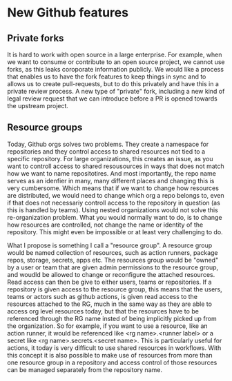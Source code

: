 # New Github features

## Private forks

It is hard to work with open source in a large enterprise. For example, when we want to consume or contribute to an open source project, we cannot use forks, as this leaks coroporate information publicly. We would like a process that enables us to have the fork features to keep things  in sync and to allows us to create pull-requests, but to do this privately and have this in a private review process.
A new type of "private" fork, including a new kind of legal review request that we can introduce before a PR is opened towards the upstream project.

## Resource groups

Today, Github orgs solves two problems. They create a namespace for repositories and they control access to shared resources not tied to a specific repository. For large organizations, this creates an issue, as you want to controll access to shared resousources in ways that does not match how we want to name repositotires. And most importantly, the repo name serves as an idenfier in many, many different places and changing this is very cumbersome. Which means that if we want to change how resources are distributed, we would need to change which org a repo belongs to, even if that does not necessariy controll access to the repository in question (as this is handled by teams). Using nested organizations would not solve this re-organization problem. What you would normally want to do, is to change how resources are controlled, not change the name or identity of the repository. This might even be impossible or at least very challenging to do.

What I propose is something I call a "resource group". A resource group would be named collection of resources, such as action runners, package repos, storage, secrets, apps etc. The resources group would be "owned" by a user or team that are given admin permissions to the resource group, and woudld be allowed to change or reconfigure the attached resources. Read access can then be give to either users, teams or repositories. If a repository is given access to the resource group, this means that the users, teams or actors such as github actions, is given read access to the resources attached to the RG, much in the same way as they are able to access org level resources today, but that the resources have to be referenced through the RG name insted of being implicitly picked up from the organization. So for example, if you want to use a resource, like an action runner, it would be referenced like \<rg name>.\<runner label> or a secret like \<rg name>.secrets.\<secret name>. This is particularly useful for actions, it today is very difficult to use shared resources in workflows. With this concept it is also possible to make use of resources from more than one resource group in a repository and access control of those resources can be managed separately from the repository name.
